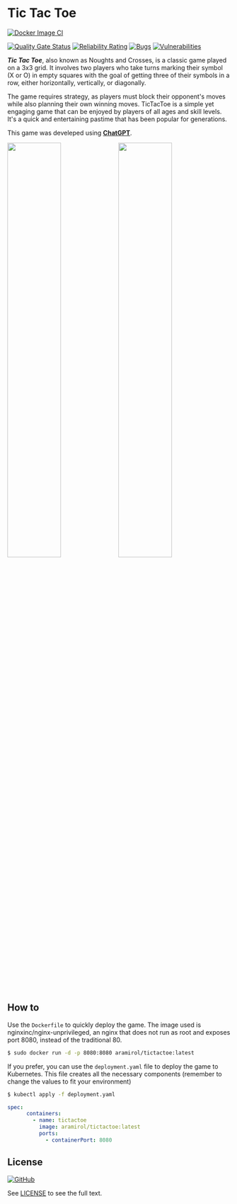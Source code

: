 # Tic Tac Toe

[![Docker Image CI](https://github.com/aramirol/tictactoe/actions/workflows/docker-image.yml/badge.svg)](https://github.com/aramirol/tictactoe/actions/workflows/docker-image.yml)

[![Quality Gate Status](https://sonarcloud.io/api/project_badges/measure?project=aramirol_tictactoe&metric=alert_status)](https://sonarcloud.io/summary/new_code?id=aramirol_tictactoe)
[![Reliability Rating](https://sonarcloud.io/api/project_badges/measure?project=aramirol_tictactoe&metric=reliability_rating)](https://sonarcloud.io/summary/new_code?id=aramirol_tictactoe)
[![Bugs](https://sonarcloud.io/api/project_badges/measure?project=aramirol_tictactoe&metric=bugs)](https://sonarcloud.io/summary/new_code?id=aramirol_tictactoe)
[![Vulnerabilities](https://sonarcloud.io/api/project_badges/measure?project=aramirol_tictactoe&metric=vulnerabilities)](https://sonarcloud.io/summary/new_code?id=aramirol_tictactoe)

***Tic Tac Toe***, also known as Noughts and Crosses, is a classic game played on a 3x3 grid. It involves two players who take turns marking their symbol (X or O) in empty squares with the goal of getting three of their symbols in a row, either horizontally, vertically, or diagonally. 

The game requires strategy, as players must block their opponent's moves while also planning their own winning moves. TicTacToe is a simple yet engaging game that can be enjoyed by players of all ages and skill levels. It's a quick and entertaining pastime that has been popular for generations.

This game was develeped using **[ChatGPT](https://openai.com/chatgpt)**.

<img src="https://aramirol.github.io/custom-resources/images/tictactoe_light.png" width="49%" /> <img src="https://aramirol.github.io/custom-resources/images/tictactoe_dark.png" width="49%" />

## How to

Use the `Dockerfile` to quickly deploy the game. The image used is nginxinc/nginx-unprivileged, an nginx that does not run as root and exposes port 8080, instead of the traditional 80.

```sh
$ sudo docker run -d -p 8080:8080 aramirol/tictactoe:latest
```

If you prefer, you can use the `deployment.yaml` file to deploy the game to Kubernetes. This file creates all the necessary components (remember to change the values to fit your environment)

```sh
$ kubectl apply -f deployment.yaml
```

```yml
spec:
      containers:
        - name: tictactoe
          image: aramirol/tictactoe:latest
          ports:
            - containerPort: 8080
```

## License

[![GitHub](https://img.shields.io/github/license/aramirol/tictactoe)](https://github.com/aramirol/tictactoe/blob/main/LICENSE)

See [LICENSE](https://github.com/aramirol/tictactoe/blob/main/LICENSE) to see the full text.
